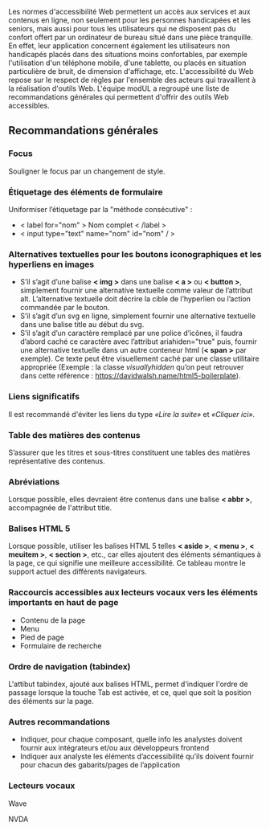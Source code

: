Les normes d'accessibilité Web permettent un accès aux services et aux contenus en ligne, non seulement pour les personnes handicapées et les seniors, mais aussi pour tous les utilisateurs qui ne disposent pas du confort offert par un ordinateur de bureau situé dans une pièce tranquille. En effet, leur application concernent également les utilisateurs non handicapés placés dans des situations moins confortables, par exemple l'utilisation d'un téléphone mobile, d'une tablette, ou placés en situation particulière de bruit, de dimension d'affichage, etc. L'accessibilité du Web repose sur le respect de règles par l'ensemble des acteurs qui travaillent à la réalisation d'outils Web. L'équipe modUL a regroupé une liste de recommandations générales qui permettent d'offrir des outils Web accessibles.

## Recommandations générales

### Focus
Souligner le focus par un changement de style.

### Étiquetage des éléments de formulaire
Uniformiser l’étiquetage par la "méthode consécutive" :
* &lt; label for="nom" &gt; Nom complet &lt; /label &gt;
* &lt; input type="text" name="nom" id="nom" / &gt;

### Alternatives textuelles pour les boutons iconographiques et les hyperliens en images
* S’il s’agit d’une balise **&lt; img &gt;** dans une balise **&lt; a &gt;** ou **&lt; button &gt;**, simplement fournir une alternative textuelle comme valeur de l’attribut alt. L’alternative textuelle doit décrire la cible de l’hyperlien ou l’action commandée par le bouton.
* S’il s’agit d’un svg en ligne, simplement fournir une alternative textuelle dans une balise title au début du svg.
*  S’il s’agit d’un caractère remplacé par une police d’icônes, il faudra d’abord caché ce caractère avec l’attribut ariahiden="true" puis, fournir une alternative textuelle dans un autre conteneur html (**&lt; span &gt;** par exemple). Ce texte peut être visuellement caché par une classe utilitaire appropriée (Exemple : la classe *visuallyhidden* qu’on peut retrouver dans cette référence : <m-link url="https://davidwalsh.name/html5-boilerplate" target="_blank">https://davidwalsh.name/html5-boilerplate</m-link>).

### Liens significatifs
Il est recommandé d'éviter les liens du type *«Lire la suite»* et *«Cliquer ici»*.

### Table des matières des contenus
S’assurer que les titres et sous-titres constituent une tables des matières représentative des contenus.

### Abréviations
Lorsque possible, elles devraient être contenus dans une balise **&lt; abbr &gt;**, accompagnée de l'attribut title.

### Balises HTML 5
Lorsque possible, utiliser les balises HTML 5 telles **&lt; aside &gt;**, **&lt; menu &gt;**, **&lt; meuitem &gt;**, **&lt; section &gt;**, etc., car elles ajoutent des éléments sémantiques à la page, ce qui signifie une meilleure accessibilité.  Ce tableau montre le support actuel des différents navigateurs.

### Raccourcis accessibles aux lecteurs vocaux vers les éléments importants en haut de page
* Contenu de la page
* Menu
* Pied de page
* Formulaire de recherche

### Ordre de navigation (tabindex)
L'attibut tabindex, ajouté aux balises HTML, permet d'indiquer l'ordre de passage lorsque la touche Tab est activée, et ce, quel que soit la position des éléments sur la page.

### Autres recommandations
* Indiquer, pour chaque composant, quelle info les analystes doivent fournir aux intégrateurs et/ou aux développeurs frontend
* Indiquer aux analyste les éléments d’accessibilité qu’ils doivent fournir pour chacun des gabarits/pages de l’application

### Lecteurs vocaux
<m-link url="https://chrome.google.com/webstore/detail/wave-evaluation-tool/jbbplnpkjmmeebjpijfedlgcdilocofh" target="_blank" :icon="true">Wave</m-link>

<m-link url="https://www.nvda-fr.org/download/" target="_blank" :icon="true">NVDA</m-link>
